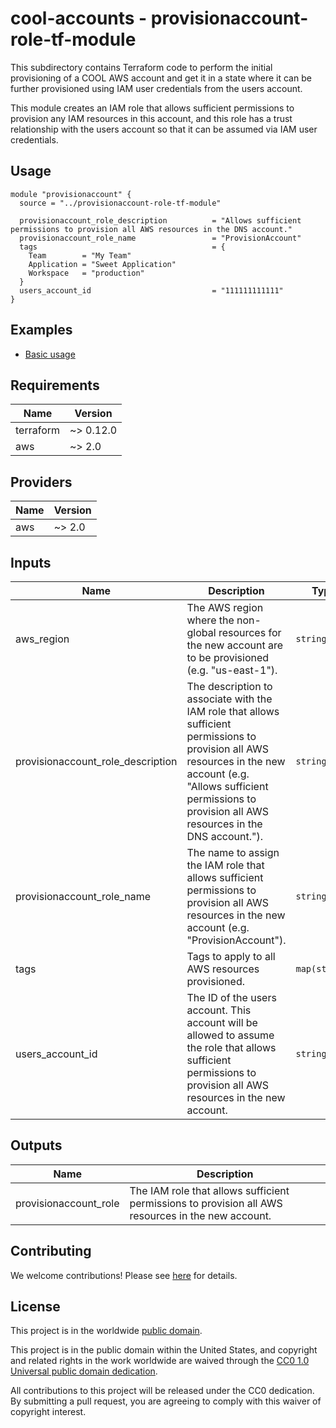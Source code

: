 # cool-accounts - provisionaccount-role-tf-module #

This subdirectory contains Terraform code to perform the initial
provisioning of a COOL AWS account and get it in a state where it can
be further provisioned using IAM user credentials from the users
account.

This module creates an IAM role that allows sufficient permissions to
provision any IAM resources in this account, and this role has a trust
relationship with the users account so that it can be assumed via IAM
user credentials.

## Usage ##

```hcl
module "provisionaccount" {
  source = "../provisionaccount-role-tf-module"

  provisionaccount_role_description          = "Allows sufficient permissions to provision all AWS resources in the DNS account."
  provisionaccount_role_name                 = "ProvisionAccount"
  tags                                       = {
    Team        = "My Team"
    Application = "Sweet Application"
    Workspace   = "production"
  }
  users_account_id                           = "111111111111"
}
```

## Examples ##

* [Basic usage](https://github.com/cisagov/cool-accounts/tree/develop/provisionaccount-role-tf-module/examples/basic_usage)

## Requirements ##

| Name | Version |
|------|---------|
| terraform | ~> 0.12.0 |
| aws | ~> 2.0 |

## Providers ##

| Name | Version |
|------|---------|
| aws | ~> 2.0 |

## Inputs ##

| Name | Description | Type | Default | Required |
|------|-------------|------|---------|:--------:|
| aws_region | The AWS region where the non-global resources for the new account are to be provisioned (e.g. "us-east-1"). | `string` | `us-east-1` | no |
| provisionaccount_role_description | The description to associate with the IAM role that allows sufficient permissions to provision all AWS resources in the new account (e.g. "Allows sufficient permissions to provision all AWS resources in the DNS account."). | `string` | n/a | yes |
| provisionaccount_role_name | The name to assign the IAM role that allows sufficient permissions to provision all AWS resources in the new account (e.g. "ProvisionAccount"). | `string` | n/a | yes |
| tags | Tags to apply to all AWS resources provisioned. | `map(string)` | `{}` | no |
| users_account_id | The ID of the users account.  This account will be allowed to assume the role that allows sufficient permissions to provision all AWS resources in the new account. | `string` | n/a | yes |

## Outputs ##

| Name | Description |
|------|-------------|
| provisionaccount_role | The IAM role that allows sufficient permissions to provision all AWS resources in the new account. |

## Contributing ##

We welcome contributions!  Please see [here](CONTRIBUTING.md) for
details.

## License ##

This project is in the worldwide [public domain](LICENSE).

This project is in the public domain within the United States, and
copyright and related rights in the work worldwide are waived through
the [CC0 1.0 Universal public domain
dedication](https://creativecommons.org/publicdomain/zero/1.0/).

All contributions to this project will be released under the CC0
dedication. By submitting a pull request, you are agreeing to comply
with this waiver of copyright interest.

